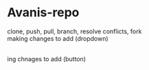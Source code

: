 # Avanis-repo
clone, push, pull, branch, resolve conflicts, fork
<br>
making changes to add (dropdown)

<br>ing chnages to add (button)

